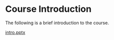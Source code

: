 # Course Introduction

The following is a brief introduction to the course.

[intro.pptx](intro.pptx)